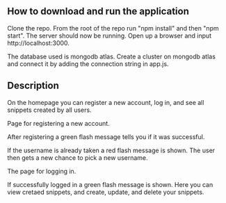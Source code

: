 ## How to download and run the application
Clone the repo. From the root of the repo run "npm install" and then "npm start". The server should now be running. Open up a browser and input http://localhost:3000.

The database used is mongodb atlas. Create a cluster on mongodb atlas and connect it by adding the connection string in app.js.

## Description

On the homepage you can register a new account, log in, and see all snippets created by all users.



Page for registering a new account.


After registering a green flash message tells you if it was successful.

If the username is already taken a red flash message is shown. The user then gets a new chance to pick a new username.

The page for logging in.


If successfully logged in a green flash message is shown. Here you can view cretaed snippets, and create, update, and delete your snippets.





